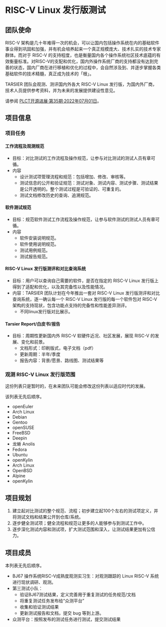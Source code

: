 # RISC-V Linux 发行版测试

## 团队使命

RISC-V 架构是几十年难得一次的机会，可以让国内包括操作系统在内的基础软件事业得到巩固和加强，并有机会培养起来一个真正规模庞大、技术扎实的技术专家群体。而对于 RISC-V 的支持程度，也是衡量国内各个操作系统社区技术底蕴的有效衡量标准。对RISC-V的支配和优化，国内外操作系统厂商的支持都没有达到完善的状态，国内厂商在进行移植和优化的过程中，会自然涉及到、并逐步掌握各类基础软件的技术精髓，真正成为技术的「根」。

TARSIER 团队会观测、测评国内外各大 RISC-V Linux 发行版，为国内外厂商，技术人员提供参考资料，并为未来的发展提供建设性意见。

请参阅 [PLCT开源进展·第35期·2022年07月01日](https://mp.weixin.qq.com/s/A3xLLx7GFyBkukwJsE64dA)。

## 项目信息

### 项目任务

#### 工作流程及观测规范

- 目标：对比测试的工作流程及操作规范，让参与对比测试的测试人员有章可循。
- 内容
  - 设计测试项管理流程和规范：包括增加、修改、审核等。
  - 测试信息的公开和验证规范：测试对象、测试内容、测试步骤、测试结果是公开透明的。整个测试过程是可验证的、可重复的。
  - 测试文档修改历史的查询、追溯规范。

#### 软件测试规范

- 目标：规范软件测试工作流程及操作规范，让参与软件测试的测试人员有章可循。
- 内容
  - 软件安装说明规范。
  - 软件使用说明规范。
  - 测试用例规范。
  - 测试报告规范。

#### RISC-V Linux 发行版测评和对比查询系统

- 目标：用户可以查询自己需要的软件，是否在指定的 RISC-V Linux 发行版上得到了适配和优化，以及其完备性以及性能情况。
- 内容：TARSIER 团队计划在今年推出一套对 RISC-V Linux 发行版测评和对比查询系统，逐一确认每一个 RISC-V Linux 发行版的每一个软件包对 RISC-V 架构的支持现状，包含功能点支持的完备性和性能差异测评。
  - 不同linux发行版对比展示。

#### Tarsier Report/白皮书/报告

- 目标：周期性更新国内外 RISC-V 软硬件近况、社区发展，展现 RISC-V 的发展、变化和前景。
  - 文档形式：印刷版式，电子文档（pdf）
  - 更新周期：半年/季度
  - 报告内容：背景/愿景、路线图、测试结果等

### 观测 RISC-V Linux 发行版范围

这份列表只是暂时的，在未来团队可能会修改这份列表以适应时代的发展。

该列表无先后顺序。

- openEuler
- Arch Linux
- Debian
- Gentoo
- openSUSE
- FreeBSD
- Deepin
- 龙蜥 Anolis
- Fedora
- Ubuntu
- openKylin
- Arch Linux
- OpenBSD
- Alpine
- openKylin

## 项目规划

1. 建立起对比测试的整个规范、流程；初步建立起100个左右的测试项定义，并将测试文档和结果公开到仓库/系统。
2. 逐步健全测试项；健全流程和规范让更多的人能够参与到测试工作中。
3. 逐步深化测试内容和测试项，扩大测试范围和深入，让测试结果更加有公信力。

## 项目成员

本列表无先后顺序。

- BJ67 操作系统RISC-V成熟度观测实习生：对观测跟踪的 Linux RISC-V 系统进行现状调研、观测。
- 第三测试小队：
  - 验证BJ67测试结果，定义完善用于重复测试的任务规范/文档
  - 将重复测试任务发布给“众测平台”
  - 收集和验证测试结果
  - 更新测试报告和文档，提交 bug 等到上游。
- 众测平台：按照发布的测试任务进行测试，提交测试结果
